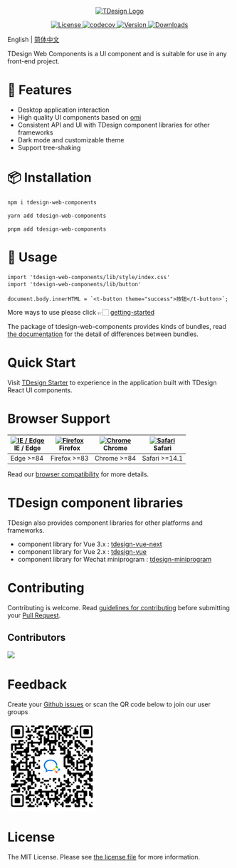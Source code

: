 <p align="center">
  <a href="https://tdesign.tencent.com/" target="_blank">
    <img alt="TDesign Logo" width="200" src="https://tdesign.gtimg.com/site/TDesign.png" />
  </a>
</p>

<p align="center">
   <a href="https://www.npmjs.com/package/tdesign-web-components">
    <img src="https://img.shields.io/npm/l/tdesign-web-components.svg?sanitize=true" alt="License" />
  </a>
  <a href="https://app.codecov.io/gh/Tencent/tdesign-web-components">
    <img src="https://img.shields.io/codecov/c/github/Tencent/tdesign-web-components/develop.svg?style=flat-square" alt="codecov">
  </a>
  <a href="https://www.npmjs.com/package/tdesign-web-components">
    <img src="https://img.shields.io/npm/v/tdesign-web-components.svg?sanitize=true" alt="Version">
  </a>
  <a href="https://www.npmjs.com/package/tdesign-web-components">
    <img src="https://img.shields.io/npm/dm/tdesign-web-components.svg?sanitize=true" alt="Downloads" />
  </a>
</p>

English | [简体中文](./README-zh_CN.md)

TDesign Web Components is a UI component and is suitable for use in any front-end project.

# 🎉 Features

- Desktop application interaction
- High quality UI components based on [omi](https://github.com/Tencent/omi)
- Consistent API and UI with TDesign component libraries for other frameworks
- Dark mode and customizable theme
- Support tree-shaking

# 📦 Installation

```shell
npm i tdesign-web-components
```

```shell
yarn add tdesign-web-components
```

```shell
pnpm add tdesign-web-components
```

# 🔨 Usage

```tsx
import 'tdesign-web-components/lib/style/index.css'
import 'tdesign-web-components/lib/button'

document.body.innerHTML = `<t-button theme="success">按钮</t-button>`;
```

More ways to use please click 👉🏻 [getting-started](./site/docs/getting-started.md)

The package of tdesign-web-components provides kinds of bundles, read [the documentation](https://github.com/Tencent/tdesign/blob/main/docs/develop-install.md) for the detail of differences between bundles.

# Quick Start

Visit [TDesign Starter](https://tdesign.tencent.com/starter/react/) to experience in the application built with TDesign React UI components.

# Browser Support

| [<img src="https://raw.githubusercontent.com/alrra/browser-logos/master/src/edge/edge_48x48.png" alt="IE / Edge" width="24px" height="24px" />](http://godban.github.io/browsers-support-badges/)<br/> IE / Edge | [<img src="https://raw.githubusercontent.com/alrra/browser-logos/master/src/firefox/firefox_48x48.png" alt="Firefox" width="24px" height="24px" />](http://godban.github.io/browsers-support-badges/)<br/>Firefox | [<img src="https://raw.githubusercontent.com/alrra/browser-logos/master/src/chrome/chrome_48x48.png" alt="Chrome" width="24px" height="24px" />](http://godban.github.io/browsers-support-badges/)<br/>Chrome | [<img src="https://raw.githubusercontent.com/alrra/browser-logos/master/src/safari/safari_48x48.png" alt="Safari" width="24px" height="24px" />](http://godban.github.io/browsers-support-badges/)<br/>Safari |
| ---------------------------------------------------------------------------------------------------------------------------------------------------------------------------------------------------------------- | ----------------------------------------------------------------------------------------------------------------------------------------------------------------------------------------------------------------- | ------------------------------------------------------------------------------------------------------------------------------------------------------------------------------------------------------------- | ------------------------------------------------------------------------------------------------------------------------------------------------------------------------------------------------------------- |
| Edge >=84                                                                                                                                                                                                        | Firefox >=83                                                                                                                                                                                                      | Chrome >=84                                                                                                                                                                                                   | Safari >=14.1                                                                                                                                                                                                 |

Read our [browser compatibility](https://github.com/Tencent/tdesign/wiki/Browser-Compatibility) for more details.

# TDesign component libraries

TDesign also provides component libraries for other platforms and frameworks.

- component library for Vue 3.x : [tdesign-vue-next](https://github.com/Tencent/tdesign-vue-next)
- component library for Vue 2.x : [tdesign-vue](https://github.com/Tencent/tdesign-vue)
- component library for Wechat miniprogram : [tdesign-miniprogram](https://github.com/Tencent/tdesign-miniprogram)

# Contributing

Contributing is welcome. Read [guidelines for contributing](https://github.com/TDesignOteam/tdesign-web-components/blob/main/DEVELOP_GUIDE.md) before submitting your [Pull Request](https://github.com/TDesignOteam/tdesign-web-components/pulls).

## Contributors

<a href="https://github.com/TDesignOteam/tdesign-web-components/graphs/contributors">
  <img src="https://contrib.rocks/image?repo=TDesignOteam/tdesign-web-components" />
</a>

# Feedback

Create your [Github issues](https://github.com/TDesignOteam/tdesign-web-components/issues) or scan the QR code below to join our user groups

<img src="https://raw.githubusercontent.com/Tencent/tdesign/main/packages/components/src/images/groups/react-group.png" width="200" />

# License

The MIT License. Please see [the license file](./LICENSE) for more information.
